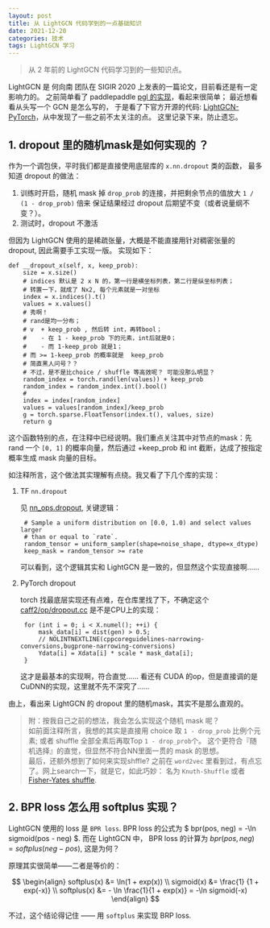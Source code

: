 ```yaml
---
layout: post
title: 从 LightGCN 代码学到的一点基础知识
date: 2021-12-20
categories: 技术 
tags: LightGCN 学习
---
```

> 从 2 年前的 LightGCN 代码学习到的一些知识点。

LightGCN 是 何向南 团队在 SIGIR 2020 上发表的一篇论文，目前看还是有一定影响力的。
之前简单看了 paddlepaddle [pgl 的实现](_1)，看起来很简单； 最近想看看从头写一个 GCN 是怎么写的，
于是看了下官方开源的代码: [LightGCN-PyTorch][_2]，从中发现了一些之前不太关注的点。
这里记录下来，防止遗忘。

## 1. dropout 里的随机mask是如何实现的 ？

作为一个调包侠，平时我们都是直接使用底层库的 `x.nn.dropout` 类的函数，
最多知道 dropout 的做法：

1. 训练时开启，随机 mask 掉 `drop_prob` 的连接，并把剩余节点的值放大 `1 / (1 - drop_prob)` 倍来
   保证结果经过 dropout 后期望不变（或者说量纲不变？）。
2. 测试时，dropout 不激活

但因为 LightGCN 使用的是稀疏张量，大概是不能直接用针对稠密张量的 dropout, 因此需要手工实现一版。
实现如下：

    def __dropout_x(self, x, keep_prob):
        size = x.size()
        # indices 默认是 2 x N 的，第一行是横坐标列表，第二行是纵坐标列表； 
        # 转置一下，就成了 Nx2, 每个元素就是一对坐标
        index = x.indices().t()
        values = x.values()
        # 秀啊！
        # rand是均一分布； 
        # v  + keep_prob , 然后转 int，再转bool； 
        #    - 在 1 - keep_prob 下的元素，int后就是0；
        #    - 而 1-keep_prob 就是1；
        # 而 >= 1-keep_prob 的概率就是  keep_prob
        # 简直黑人问号？？
        # 不过，是不是比choice / shuffle 等高效呢？ 可能没那么明显？
        random_index = torch.rand(len(values)) + keep_prob
        random_index = random_index.int().bool()
        # 
        index = index[random_index]
        values = values[random_index]/keep_prob
        g = torch.sparse.FloatTensor(index.t(), values, size)
        return g

这个函数特别的点，在注释中已经说明。我们重点关注其中对节点的mask：先 rand 一个 `[0, 1]`
的概率向量，然后通过 +keep_prob 和 int 截断，达成了按指定概率生成 mask 向量的目标。

如注释所言，这个做法其实理解有点绕。我又看了下几个库的实现：

1. TF `nn.dropout`
  
   见 [nn_ops.dropout][_tfdrop], 关键逻辑：

        # Sample a uniform distribution on [0.0, 1.0) and select values larger
        # than or equal to `rate`.
        random_tensor = uniform_sampler(shape=noise_shape, dtype=x_dtype)
        keep_mask = random_tensor >= rate

    可以看到，这个逻辑其实和 LightGCN 是一致的，但显然这个实现直接啊……

2. PyTorch dropout

    torch 找最底层实现还有点难，在仓库里找了下，不确定这个 [caff2/op/dropout.cc][_torchdrop] 是不是CPU上的实现：

        for (int i = 0; i < X.numel(); ++i) {
            mask_data[i] = dist(gen) > 0.5;
            // NOLINTNEXTLINE(cppcoreguidelines-narrowing-conversions,bugprone-narrowing-conversions)
            Ydata[i] = Xdata[i] * scale * mask_data[i];
        }

    这才是最基本的实现啊，符合直觉…… 看还有 CUDA 的op，但是直接调的是 CuDNN的实现，这里就不先不深究了……

由上，看出来 LightGCN 的 dropout 里的随机mask，其实不是那么直观的。

> 附：按我自己之前的想法，我会怎么实现这个随机 mask 呢？  
如前面注释所言，我想的其实是直接用 choice 取 `1 - drop_prob` 比例个元素; 
或者 shuffle 全部全素后再取Top `1 - drop_prob`个。
这个更符合『随机选择』的直觉，但显然不符合NN里面一贯的 mask 的思想。  
最后，还额外想到了如何来实现shffle? 之前在 `word2vec` 里看到过，有点忘了。网上search一下，就是它，如此巧妙：
名为 `Knuth-Shuffle` 或者 [Fisher-Yates shuffle][_fisher_yates_shuffle].

## 2. BPR loss 怎么用 softplus 实现？

LightGCN 使用的 loss 是 `BPR loss`. BPR loss 的公式为 $ bpr(pos, neg) = -\ln sigmoid(pos - neg) $.
而在 LightGCN 中， BPR loss 的计算为 $bpr(pos, neg) = softplus(neg - pos)$, 这是为何？

原理其实很简单——二者是等价的： 

$$
\begin{align}
softplus(x) &= \ln(1 + exp(x)) \\
sigmoid(x) &= \frac{1} {1 + exp(-x)} \\
softplus(x) &= - \ln \frac{1}{1 + exp(x)} = -\ln sigmoid(-x)
\end{align}
$$

不过，这个结论得记住 —— 用 `softplus` 来实现 BRP loss.

[_1]: https://github.com/PaddlePaddle/PGL/blob/main/examples/lightgcn/model.py "LightGCN PGL impl"
[_2]: https://github.com/gusye1234/LightGCN-PyTorch "LightGCN-Pytorch 实现"
[_tfdrop]: https://github.com/tensorflow/tensorflow/blob/r2.7/tensorflow/python/ops/nn_ops.py#L5569 "TF dropout"
[_torchdrop]: https://github.com/pytorch/pytorch/blob/a9b0a921d592b328e7e80a436ef065dadda5f01b/caffe2/operators/dropout_op.cc "Torch dropout impl"
[_fisher_yates_shuffle]: https://en.wikipedia.org/wiki/Fisher%E2%80%93Yates_shuffle "fisher-yates shuffle"